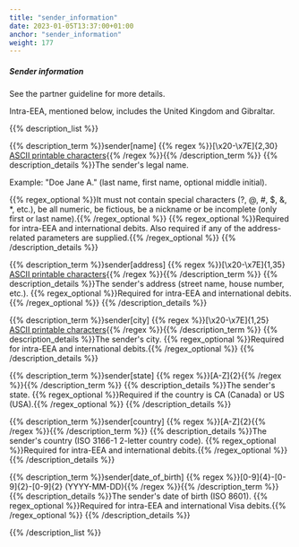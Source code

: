 ```yaml
---
title: "sender_information"
date: 2023-01-05T13:37:00+01:00
anchor: "sender_information"
weight: 177
---
```

##### Sender information
See the partner guideline for more details.

Intra-EEA, mentioned below, includes the United Kingdom and Gibraltar.

{{% description_list %}}

{{% description_term %}}sender[name] {{% regex %}}[\x20-\x7E]{2,30} [ASCII printable characters](https://en.wikipedia.org/wiki/ASCII#ASCII_printable_characters){{% /regex %}}{{% /description_term %}}
{{% description_details %}}The sender's legal name.

Example: "Doe Jane A." (last name, first name, optional middle initial).

{{% regex_optional %}}It must not contain special characters (?, @, #, $, &, \*, etc.), be all numeric, be fictious, be a nickname or be incomplete (only first or last name).{{% /regex_optional %}}
{{% regex_optional %}}Required for intra-EEA and international debits. Also required if any of the address-related parameters are supplied.{{% /regex_optional %}}
{{% /description_details %}}

{{% description_term %}}sender[address] {{% regex %}}[\x20-\x7E]{1,35} [ASCII printable characters](https://en.wikipedia.org/wiki/ASCII#ASCII_printable_characters){{% /regex %}}{{% /description_term %}}
{{% description_details %}}The sender's address (street name, house number, etc.).
{{% regex_optional %}}Required for intra-EEA and international debits.{{% /regex_optional %}}
{{% /description_details %}}

{{% description_term %}}sender[city] {{% regex %}}[\x20-\x7E]{1,25} [ASCII printable characters](https://en.wikipedia.org/wiki/ASCII#ASCII_printable_characters){{% /regex %}}{{% /description_term %}}
{{% description_details %}}The sender's city.
{{% regex_optional %}}Required for intra-EEA and international debits.{{% /regex_optional %}}
{{% /description_details %}}

{{% description_term %}}sender[state] {{% regex %}}[A-Z]{2}{{% /regex %}}{{% /description_term %}}
{{% description_details %}}The sender's state.
{{% regex_optional %}}Required if the country is CA (Canada) or US (USA).{{% /regex_optional %}}
{{% /description_details %}}

{{% description_term %}}sender[country] {{% regex %}}[A-Z]{2}{{% /regex %}}{{% /description_term %}}
{{% description_details %}}The sender's country (ISO 3166-1 2-letter country code).
{{% regex_optional %}}Required for intra-EEA and international debits.{{% /regex_optional %}}
{{% /description_details %}}

{{% description_term %}}sender[date_of_birth] {{% regex %}}[0-9]{4}-[0-9]{2}-[0-9]{2} (YYYY-MM-DD){{% /regex %}}{{% /description_term %}}
{{% description_details %}}The sender's date of birth (ISO 8601).
{{% regex_optional %}}Required for intra-EEA and international Visa debits.{{% /regex_optional %}}
{{% /description_details %}}

{{% /description_list %}}

